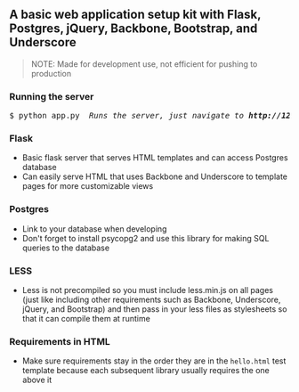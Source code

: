 A basic web application setup kit with Flask, Postgres, jQuery,  Backbone, Bootstrap, and Underscore
----------------------------------------------------------------------------------------------------

> NOTE: Made for development use, not efficient for pushing to production

### Running the server
<pre>$ python app.py  <em>Runs the server, just navigate to <strong>http://127.0.0.1:5000</strong></em></pre>

### Flask
- Basic flask server that serves HTML templates and can access Postgres database
- Can easily serve HTML that uses Backbone and Underscore to template pages for more customizable views

### Postgres
- Link to your database when developing
- Don't forget to install psycopg2 and use this library for making SQL queries to the database

### LESS
- Less is not precompiled so you must include less.min.js on all pages (just like including other requirements such as Backbone, Underscore, jQuery, and Bootstrap) and then pass in your less files as stylesheets so that it can compile them at runtime

### Requirements in HTML
- Make sure requirements stay in the order they are in the `hello.html` test template because each subsequent library usually requires the one above it
